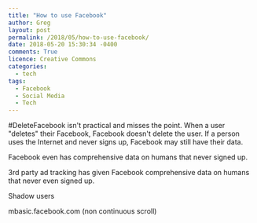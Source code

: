 ```yaml
---
title: "How to use Facebook"
author: Greg
layout: post
permalink: /2018/05/how-to-use-facebook/
date: 2018-05-20 15:30:34 -0400
comments: True
licence: Creative Commons
categories:
  - tech
tags:
  - Facebook
  - Social Media
  - Tech
---
```


\#DeleteFacebook isn't practical and misses the point. When a user "deletes" their Facebook, Facebook doesn't delete the user. If a person uses the Internet and never signs up, Facebook may still have their data.


Facebook even has comprehensive data on humans that never signed up.

3rd party ad tracking has given Facebook comprehensive data on humans that never even signed up.

Shadow users

mbasic.facebook.com (non continuous scroll)
